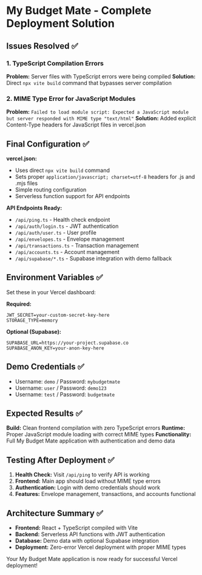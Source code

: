 # My Budget Mate - Complete Deployment Solution

## Issues Resolved ✅

### 1. TypeScript Compilation Errors
**Problem:** Server files with TypeScript errors were being compiled
**Solution:** Direct `npx vite build` command that bypasses server compilation

### 2. MIME Type Error for JavaScript Modules
**Problem:** `Failed to load module script: Expected a JavaScript module but server responded with MIME type "text/html"`
**Solution:** Added explicit Content-Type headers for JavaScript files in vercel.json

## Final Configuration ✅

**vercel.json:**
- Uses direct `npx vite build` command
- Sets proper `application/javascript; charset=utf-8` headers for .js and .mjs files
- Simple routing configuration
- Serverless function support for API endpoints

**API Endpoints Ready:**
- `/api/ping.ts` - Health check endpoint
- `/api/auth/login.ts` - JWT authentication
- `/api/auth/user.ts` - User profile
- `/api/envelopes.ts` - Envelope management
- `/api/transactions.ts` - Transaction management
- `/api/accounts.ts` - Account management
- `/api/supabase/*.ts` - Supabase integration with demo fallback

## Environment Variables ✅

Set these in your Vercel dashboard:

**Required:**
```
JWT_SECRET=your-custom-secret-key-here
STORAGE_TYPE=memory
```

**Optional (Supabase):**
```
SUPABASE_URL=https://your-project.supabase.co
SUPABASE_ANON_KEY=your-anon-key-here
```

## Demo Credentials ✅

- Username: `demo` / Password: `mybudgetmate`
- Username: `user` / Password: `demo123`
- Username: `test` / Password: `budgetmate`

## Expected Results ✅

**Build:** Clean frontend compilation with zero TypeScript errors
**Runtime:** Proper JavaScript module loading with correct MIME types
**Functionality:** Full My Budget Mate application with authentication and demo data

## Testing After Deployment ✅

1. **Health Check:** Visit `/api/ping` to verify API is working
2. **Frontend:** Main app should load without MIME type errors
3. **Authentication:** Login with demo credentials should work
4. **Features:** Envelope management, transactions, and accounts functional

## Architecture Summary ✅

- **Frontend:** React + TypeScript compiled with Vite
- **Backend:** Serverless API functions with JWT authentication
- **Database:** Demo data with optional Supabase integration
- **Deployment:** Zero-error Vercel deployment with proper MIME types

Your My Budget Mate application is now ready for successful Vercel deployment!
